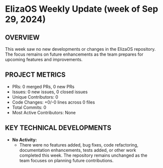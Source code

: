 # ElizaOS Weekly Update (week of Sep 29, 2024)

## OVERVIEW 
This week saw no new developments or changes in the ElizaOS repository. The focus remains on future enhancements as the team prepares for upcoming features and improvements.

## PROJECT METRICS
- PRs: 0 merged PRs, 0 new PRs
- Issues: 0 new issues, 0 closed issues
- Unique Contributors: 0
- Code Changes: +0/-0 lines across 0 files
- Total Commits: 0
- Most Active Contributors: None

## KEY TECHNICAL DEVELOPMENTS
- **No Activity:** 
  - There were no features added, bug fixes, code refactoring, documentation enhancements, tests added, or other work completed this week. The repository remains unchanged as the team focuses on planning future contributions.
